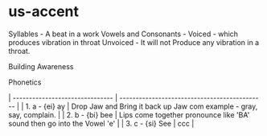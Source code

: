 # us-accent

Syllables -  A beat in a work
Vowels and Consonants - 
Voiced -  which produces vibration in throat
Unvoiced - It will not Produce any vibration in a throat.


Building Awareness

Phonetics

| ------------------------------- | --------------------------------------------- |
|  1. a - {ei} ay    | Drop Jaw and Bring it back up Jaw com example - gray, say, complain. |
|  2. b - {bi} bee   | Lips come together pronounce like 'BA' sound then go into the Vowel 'e' |
|  3. c - {si} See   | ccc | 

